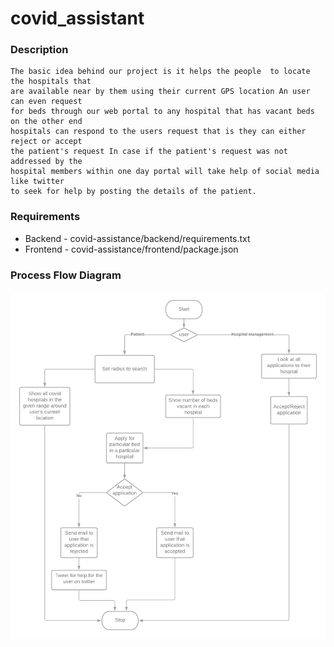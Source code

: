 # covid_assistant

### Description
```
The basic idea behind our project is it helps the people  to locate the hospitals that 
are available near by them using their current GPS location An user can even request 
for beds through our web portal to any hospital that has vacant beds on the other end 
hospitals can respond to the users request that is they can either reject or accept 
the patient's request In case if the patient's request was not addressed by the 
hospital members within one day portal will take help of social media like twitter 
to seek for help by posting the details of the patient.
```

### Requirements

* Backend  - covid-assistance/backend/requirements.txt
* Frontend - covid-assistance/frontend/package.json

### Process Flow Diagram

![process flow](https://github.com/Jeffrin-J/covid-assistance/blob/master/flow_diagrams/flowchart.png?raw=true)
